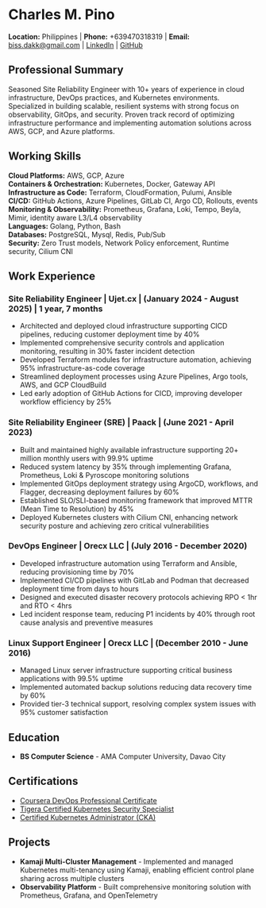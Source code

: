# Charles M. Pino

**Location:** Philippines | **Phone:** +639470318319 | **Email:** biss.dakk@gmail.com | [LinkedIn](#) | [GitHub](#)

## Professional Summary

Seasoned Site Reliability Engineer with 10+ years of experience in cloud infrastructure, DevOps practices, and Kubernetes environments. Specialized in building scalable, resilient systems with strong focus on observability, GitOps, and security. Proven track record of optimizing infrastructure performance and implementing automation solutions across AWS, GCP, and Azure platforms.

## Working Skills

**Cloud Platforms:** AWS, GCP, Azure  
**Containers & Orchestration:** Kubernetes, Docker, Gateway API  
**Infrastructure as Code:** Terraform, CloudFormation, Pulumi, Ansible  
**CI/CD:** GitHub Actions, Azure Pipelines, GitLab CI, Argo CD, Rollouts, events  
**Monitoring & Observability:** Prometheus, Grafana, Loki, Tempo, Beyla, Mimir, identity aware L3/L4 observability  
**Languages:** Golang, Python, Bash  
**Databases:** PostgreSQL, Mysql, Redis, Pub/Sub  
**Security:** Zero Trust models, Network Policy enforcement, Runtime security, Cilium CNI  

## Work Experience

### Site Reliability Engineer | Ujet.cx | (January 2024 - August 2025) | 1 year, 7 months

- Architected and deployed cloud infrastructure supporting CICD pipelines, reducing customer deployment time by 40%
- Implemented comprehensive security controls and application monitoring, resulting in 30% faster incident detection
- Developed Terraform modules for infrastructure automation, achieving 95% infrastructure-as-code coverage
- Streamlined deployment processes using Azure Pipelines, Argo tools, AWS, and GCP CloudBuild
- Led early adoption of GitHub Actions for CICD, improving developer workflow efficiency by 25%

### Site Reliability Engineer (SRE) | Paack | (June 2021 - April 2023)

- Built and maintained highly available infrastructure supporting 20+ million monthly users with 99.9% uptime
- Reduced system latency by 35% through implementing Grafana, Prometheus, Loki & Pyroscope monitoring solutions
- Implemented GitOps deployment strategy using ArgoCD, workflows, and Flagger, decreasing deployment failures by 60%
- Established SLO/SLI-based monitoring framework that improved MTTR (Mean Time to Resolution) by 45%
- Deployed Kubernetes clusters with Cilium CNI, enhancing network security posture and achieving zero critical vulnerabilities

### DevOps Engineer | Orecx LLC | (July 2016 - December 2020)

- Developed infrastructure automation using Terraform and Ansible, reducing provisioning time by 70%
- Implemented CI/CD pipelines with GitLab and Podman that decreased deployment time from days to hours
- Designed and executed disaster recovery protocols achieving RPO < 1hr and RTO < 4hrs
- Led incident response team, reducing P1 incidents by 40% through root cause analysis and preventive measures

### Linux Support Engineer | Orecx LLC | (December 2010 - June 2016)

- Managed Linux server infrastructure supporting critical business applications with 99.5% uptime
- Implemented automated backup solutions reducing data recovery time by 60%
- Provided tier-3 technical support, resolving complex system issues with 95% customer satisfaction

## Education

- **BS Computer Science** - AMA Computer University, Davao City

## Certifications

- [Coursera DevOps Professional Certificate](https://www.coursera.org/account/accomplishments/verify/PVYQTG8NK7LL)
- [Tigera Certified Kubernetes Security Specialist](https://courses.academy.tigera.io/certificates/f00d7bf239a74f1c8318e6900d33c69e)
- [Certified Kubernetes Administrator (CKA)](https://kodekloud.com/certificate-verification/2D0662AC7F50-2D065CB64DDD-2D06571C2428)

## Projects

- **Kamaji Multi-Cluster Management** - Implemented and managed Kubernetes multi-tenancy using Kamaji, enabling efficient control plane sharing across multiple clusters
- **Observability Platform** - Built comprehensive monitoring solution with Prometheus, Grafana, and OpenTelemetry
